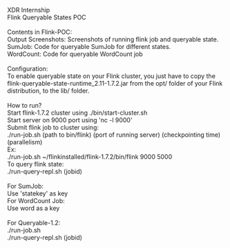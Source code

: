 XDR Internship<br/>
Flink Queryable States POC<br/><br/>
Contents in Flink-POC:<br/>
Output Screenshots: Screenshots of running flink job and queryable state.<br/>
SumJob: Code for queryable SumJob for different states.<br/>
WordCount: Code for queryable WordCount job<br/><br/>
Configuration:<br/>
To enable queryable state on your Flink cluster, you just have to copy the flink-queryable-state-runtime_2.11-1.7.2.jar from the opt/ folder of your Flink distribution, to the lib/ folder.<br/><br/>
How to run?<br/>
Start flink-1.7.2 cluster using ./bin/start-cluster.sh<br/>
Start server on 9000 port using 'nc -l 9000'<br/>
Submit flink job to cluster using:<br/>
./run-job.sh (path to bin/flink) (port of running server) (checkpointing time) (parallelism)<br/>
Ex:<br/>
./run-job.sh ~/flinkinstalled/flink-1.7.2/bin/flink 9000 5000<br/>
To query flink state:<br/>
./run-query-repl.sh (jobid)<br/><br/>
For SumJob:<br/>
Use 'statekey' as key<br/>
For WordCount Job:<br/>
Use word as a key<br/><br/>
For Queryable-1.2:<br/>
./run-job.sh<br/>
./run-query-repl.sh (jobid)<br/>